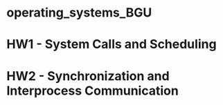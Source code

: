 # operating_systems_BGU

# HW1 -  System Calls and Scheduling
# HW2 -  Synchronization and Interprocess Communication
